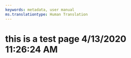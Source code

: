 ```yaml
---
keywords: metadata, user manual
ms.translationtype: Human Translation
---
```

# this is a test page 4/13/2020 11:26:24 AM